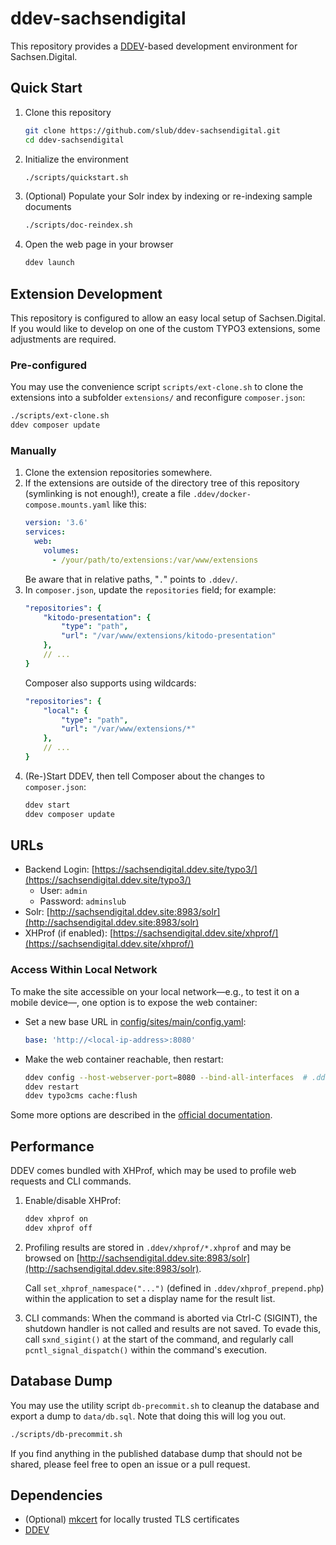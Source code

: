 # ddev-sachsendigital

This repository provides a [DDEV](https://ddev.readthedocs.io/)-based development environment for Sachsen.Digital.

## Quick Start

1. Clone this repository
   ```bash
   git clone https://github.com/slub/ddev-sachsendigital.git
   cd ddev-sachsendigital
   ```

1. Initialize the environment
   ```bash
   ./scripts/quickstart.sh
   ```

1. (Optional) Populate your Solr index by indexing or re-indexing sample documents
   ```bash
   ./scripts/doc-reindex.sh
   ```

1. Open the web page in your browser
   ```bash
   ddev launch
   ```

## Extension Development

This repository is configured to allow an easy local setup of Sachsen.Digital. If you would like to develop on one of the custom TYPO3 extensions, some adjustments are required.

### Pre-configured

You may use the convenience script `scripts/ext-clone.sh` to clone the extensions into a subfolder `extensions/` and reconfigure `composer.json`:

```bash
./scripts/ext-clone.sh
ddev composer update
```

### Manually

1. Clone the extension repositories somewhere.
1. If the extensions are outside of the directory tree of this repository (symlinking is not enough!), create a file `.ddev/docker-compose.mounts.yaml` like this:
   ```yaml
   version: '3.6'
   services:
     web:
       volumes:
         - /your/path/to/extensions:/var/www/extensions
   ```
   Be aware that in relative paths, "`.`" points to `.ddev/`.
1. In `composer.json`, update the `repositories` field; for example:
   ```yaml
   "repositories": {
       "kitodo-presentation": {
           "type": "path",
           "url": "/var/www/extensions/kitodo-presentation"
       },
       // ...
   }
   ```
   Composer also supports using wildcards:
   ```yaml
   "repositories": {
       "local": {
           "type": "path",
           "url": "/var/www/extensions/*"
       },
       // ...
   }
1. (Re-)Start DDEV, then tell Composer about the changes to `composer.json`:
   ```bash
   ddev start
   ddev composer update
   ```

## URLs

- Backend Login: [https://sachsendigital.ddev.site/typo3/](https://sachsendigital.ddev.site/typo3/)
   - User: `admin`
   - Password: `adminslub`
- Solr: [http://sachsendigital.ddev.site:8983/solr](http://sachsendigital.ddev.site:8983/solr)
- XHProf (if enabled): [https://sachsendigital.ddev.site/xhprof/](https://sachsendigital.ddev.site/xhprof/)

### Access Within Local Network

To make the site accessible on your local network—e.g., to test it on a mobile device—, one option is to expose the web container:

- Set a new base URL in [config/sites/main/config.yaml](config/sites/main/config.yaml):
  ```yaml
  base: 'http://<local-ip-address>:8080'
  ```

- Make the web container reachable, then restart:
  ```bash
  ddev config --host-webserver-port=8080 --bind-all-interfaces  # .ddev/config.yaml
  ddev restart
  ddev typo3cms cache:flush
  ```

Some more options are described in the [official documentation](https://ddev.readthedocs.io/en/stable/users/topics/sharing/).

## Performance

DDEV comes bundled with XHProf, which may be used to profile web requests and CLI commands.

1. Enable/disable XHProf:
   ```bash
   ddev xhprof on
   ddev xhprof off
   ```

1. Profiling results are stored in `.ddev/xhprof/*.xhprof` and may be browsed on [http://sachsendigital.ddev.site:8983/solr](http://sachsendigital.ddev.site:8983/solr).

   Call `set_xhprof_namespace("...")` (defined in `.ddev/xhprof_prepend.php`) within the application to set a display name for the result list.

1. CLI commands: When the command is aborted via Ctrl-C (SIGINT), the shutdown handler is not called and results are not saved. To evade this, call `sxnd_sigint()` at the start of the command, and regularly call `pcntl_signal_dispatch()` within the command's execution.

## Database Dump

You may use the utility script `db-precommit.sh` to cleanup the database and export a dump to `data/db.sql`. Note that doing this will log you out.

```bash
./scripts/db-precommit.sh
```

If you find anything in the published database dump that should not be shared, please feel free to open an issue or a pull request.

## Dependencies

- (Optional) [mkcert](https://github.com/FiloSottile/mkcert) for locally trusted TLS certificates
- [DDEV](https://sachsendigital.ddev.site)
